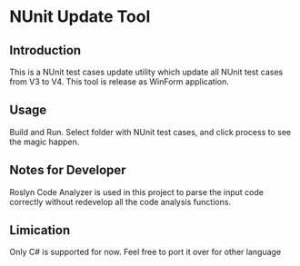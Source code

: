 # NUnit Update Tool
## Introduction
This is a NUnit test cases update utility which update all NUnit test cases from V3 to V4.
This tool is release as WinForm application.

## Usage
Build and Run.
Select folder with NUnit test cases, and click process to see the magic happen.

## Notes for Developer
Roslyn Code Analyzer is used in this project to parse the input code correctly without redevelop all the code analysis functions.

## Limication
Only C# is supported for now. Feel free to port it over for other language
